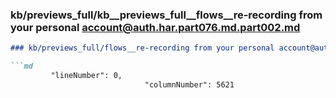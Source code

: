 ### kb/previews_full/kb__previews_full__flows__re-recording from your personal account@auth.har.part076.md.part002.md

```md
### kb/previews_full/flows__re-recording from your personal account@auth.har.part076.md (part 002)

```md
         "lineNumber": 0,
                              "columnNumber": 5621
 
```

```

```
